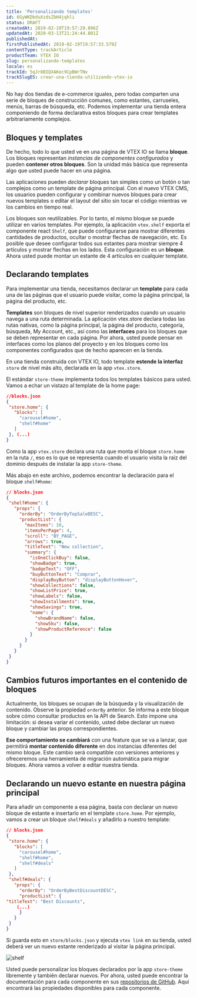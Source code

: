 ```yaml
---
title: 'Personalizando templates'
id: 6GyWKDbduXzdsZbH4jqhli
status: DRAFT
createdAt: 2019-02-19T19:57:29.896Z
updatedAt: 2020-03-13T21:24:44.801Z
publishedAt: 
firstPublishedAt: 2019-02-19T19:57:33.579Z
contentType: trackArticle
productTeam: VTEX IO
slug: personalizando-templates
locale: es
trackId: 5qJr8BIQXAKec9CpBWrTNv
trackSlugES: crear-una-tienda-utilizando-vtex-io
---
```


No hay dos tiendas de e-commerce iguales, pero todas comparten una serie de bloques de construcción comunes, como estantes, carruseles, menús, barras de búsqueda, etc. Podemos implementar una tienda entera componiendo de forma declarativa estos bloques para crear templates arbitrariamente complejos.

## Bloques y templates

De hecho, todo lo que usted ve en una página de VTEX IO se llama __bloque__. Los bloques representan *instancias de componentes configurados* y pueden __contener otros bloques__. Son la unidad más básica que representa algo que usted puede hacer en una página.

Las aplicaciones pueden *declarar* bloques tan simples como un botón o tan complejos como un template de página principal. Con el nuevo VTEX CMS, los usuarios pueden configurar y combinar nuevos bloques para crear nuevos templates o editar el layout del sitio sin tocar el código mientras ve los cambios en tiempo real.

Los bloques son reutilizables. Por lo tanto, el mismo bloque se puede utilizar en varios templates. Por ejemplo, la aplicación `vtex.shelf` exporta el componente react `Shelf`, que puede configurarse para mostrar diferentes cantidades de productos, ocultar o mostrar flechas de navegación, etc. Es posible que desee configurar todos sus estantes para mostrar siempre 4 artículos y mostrar flechas en los lados. Esta configuración es un __bloque__. Ahora usted puede montar un estante de 4 artículos en cualquier template.

## Declarando templates

Para implementar una tienda, necesitamos declarar un __template__ para cada una de las páginas que el usuario puede visitar, como la página principal, la página del producto, etc.

__Templates__ son bloques de nivel superior renderizados cuando un usuario navega a una ruta determinada. La aplicación vtex.store declara todas las rutas nativas, como la página principal, la página del producto, categoría, búsqueda, My Account, etc., así como las __interfaces__ para los bloques que se deben representar en cada página. Por ahora, usted puede pensar en interfaces como los planos del proyecto y en los bloques como los componentes configurados que de hecho aparecen en la tienda.

En una tienda construida con VTEX IO, todo template __estende la interfaz__ `store` de nivel más alto, declarada en la app `vtex.store`.

El estándar `store-theme` implementa todos los templates básicos para usted. Vamos a echar un vistazo al template de la home page:

```json
//blocks.json
{
 "store.home": {
   "blocks": [
     "carousel#home",
     "shelf#home"
   ]
 }, (...)
}
```

Como la app `vtex.store` declara una ruta que monta el bloque `store.home` en la ruta `/`, eso es lo que se representa cuando el usuario visita la raíz del dominio después de instalar la app `store-theme`.

Más abajo en este archivo, podemos encontrar la declaración para el bloque `shelf#home`:

```json
// blocks.json
{
 "shelf#home": {
   "props": {
     "orderBy": "OrderByTopSaleDESC",
     "productList": {
       "maxItems": 10,
       "itemsPerPage": 4,
       "scroll": "BY_PAGE",
       "arrows": true,
       "titleText": "New collection",
       "summary": {
         "isOneClickBuy": false,
         "showBadge": true,
         "badgeText": "OFF",
         "buyButtonText": "Comprar",
         "displayBuyButton": "displayButtonHover",
         "showCollections": false,
         "showListPrice": true,
         "showLabels": false,
         "showInstallments": true,
         "showSavings": true,
         "name": {
           "showBrandName": false,
           "showSku": false,
           "showProductReference": false
         }
       }
     }
   }
 }
}
```

## Cambios futuros importantes en el contenido de bloques

Actualmente, los bloques se ocupan de la búsqueda y la visualización de contenido. Observe la propiedad `orderBy` anterior. Se informa a este bloque sobre cómo consultar productos en la API de Search. Esto impone una limitación: si desea variar el contenido, usted debe declarar un nuevo bloque y cambiar las props correspondientes.

__Ese comportamiento se cambiará__ con una feature que se va a lanzar, que permitirá __montar contenido diferente__ en dos instancias diferentes del mismo bloque. Este cambio será compatible con versiones anteriores y ofreceremos una herramienta de migración automática para migrar bloques. Ahora vamos a volver a editar nuestra tienda.

## Declarando un nuevo estante en nuestra página principal

Para añadir un componente a esa página, basta con declarar un nuevo bloque de estante e insertarlo en el template `store.home`. Por ejemplo, vamos a crear un bloque `shelf#deals` y añadirlo a nuestro template:

```json
// blocks.json
{
 "store.home": {
   "blocks": [
     "carousel#home",
     "shelf#home",
     "shelf#deals"
   ]
 },
 "shelf#deals": {
   "props": {
     "orderBy": "OrderByBestDiscountDESC",
     "productList": {
"titleText": "Best Discounts",
	(...)
     }
   }
 }
}
```

Si guarda esto en `store/blocks.json` y ejecuta `vtex link` en su tienda, usted deberá ver un nuevo estante renderizado al visitar la página principal.

![shelf](//images.ctfassets.net/alneenqid6w5/6Hw3fRA4E8xC0Q4bNdO6gV/8b6742fd0c57a341db0cc0baea4cfb06/shelf.svg)

Usted puede personalizar los bloques declarados por la app `store-theme` libremente y también declarar nuevos. Por ahora, usted puede encontrar la documentación para cada componente en sus [repositorios de GitHub](https://github.com/vtex-apps?q=store-components). Aquí encontrará las propiedades disponibles para cada componente.
